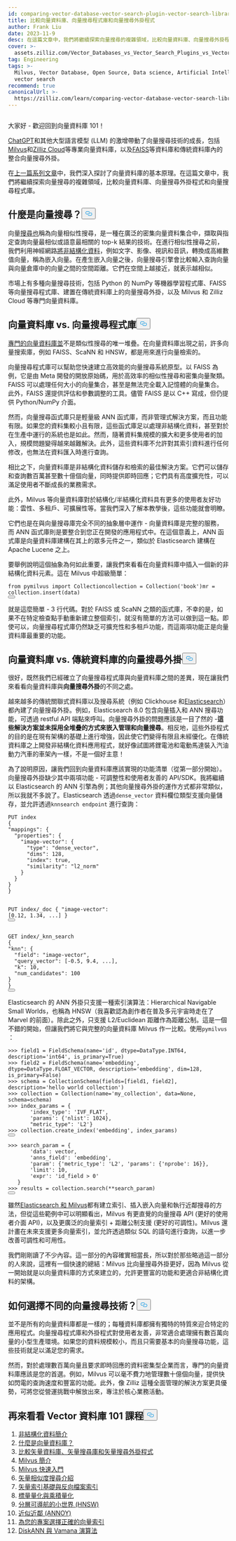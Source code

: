 ```yaml
---
id: comparing-vector-database-vector-search-plugin-vector-search-libraries.md
title: 比較向量資料庫、向量搜尋程式庫和向量搜尋外掛程式
author: Frank Liu
date: 2023-11-9
desc: 在這篇文章中，我們將繼續探索向量搜尋的複雜領域，比較向量資料庫、向量搜尋外掛程式和向量搜尋程式庫。
cover: >-
  assets.zilliz.com/Vector_Databases_vs_Vector_Search_Plugins_vs_Vector_Search_Libraries_74def521ad.png
tag: Engineering
tags: >-
  Milvus, Vector Database, Open Source, Data science, Artificial Intelligence,
  vector search
recommend: true
canonicalUrl: >-
  https://zilliz.com/learn/comparing-vector-database-vector-search-library-and-vector-search-plugin
---
```

<p>
  <span class="img-wrapper">
    <img translate="no" src="https://assets.zilliz.com/Vector_Databases_vs_Vector_Search_Plugins_vs_Vector_Search_Libraries_74def521ad.png" alt="" class="doc-image" id="" />
    <span></span>
  </span>
</p>
<p>大家好 - 歡迎回到向量資料庫 101！</p>
<p><a href="https://zilliz.com/learn/ChatGPT-Vector-Database-Prompt-as-code">ChatGPT</a>和其他大型語言模型 (LLM) 的激增帶動了向量搜尋技術的成長，包括<a href="https://zilliz.com/what-is-milvus">Milvus</a>和<a href="https://zilliz.com/cloud">Zilliz Cloud</a>等專業向量資料庫，以及<a href="https://zilliz.com/blog/set-up-with-facebook-ai-similarity-search-faiss">FAISS</a>等資料庫和傳統資料庫內的整合向量搜尋外掛。</p>
<p>在<a href="https://zilliz.com/learn/what-is-vector-database">上一篇系列文章</a>中，我們深入探討了向量資料庫的基本原理。在這篇文章中，我們將繼續探索向量搜尋的複雜領域，比較向量資料庫、向量搜尋外掛程式和向量搜尋程式庫。</p>
<h2 id="What-is-vector-search" class="common-anchor-header">什麼是向量搜尋？<button data-href="#What-is-vector-search" class="anchor-icon" translate="no">
      <svg translate="no"
        aria-hidden="true"
        focusable="false"
        height="20"
        version="1.1"
        viewBox="0 0 16 16"
        width="16"
      >
        <path
          fill="#0092E4"
          fill-rule="evenodd"
          d="M4 9h1v1H4c-1.5 0-3-1.69-3-3.5S2.55 3 4 3h4c1.45 0 3 1.69 3 3.5 0 1.41-.91 2.72-2 3.25V8.59c.58-.45 1-1.27 1-2.09C10 5.22 8.98 4 8 4H4c-.98 0-2 1.22-2 2.5S3 9 4 9zm9-3h-1v1h1c1 0 2 1.22 2 2.5S13.98 12 13 12H9c-.98 0-2-1.22-2-2.5 0-.83.42-1.64 1-2.09V6.25c-1.09.53-2 1.84-2 3.25C6 11.31 7.55 13 9 13h4c1.45 0 3-1.69 3-3.5S14.5 6 13 6z"
        ></path>
      </svg>
    </button></h2><p>向量<a href="https://zilliz.com/learn/vector-similarity-search">搜尋也</a>稱為向量相似性搜尋，是一種在廣泛的密集向量資料集合中，擷取與指定查詢向量最相似或語意最相關的 top-k 結果的技術。在進行相似性搜尋之前，我們利用神經網路<a href="https://zilliz.com/learn/introduction-to-unstructured-data">將非結構化資料</a>，例如文字、影像、視訊和音訊，轉換成高維數值向量，稱為嵌入向量。在產生嵌入向量之後，向量搜尋引擎會比較輸入查詢向量與向量倉庫中的向量之間的空間距離。它們在空間上越接近，就表示越相似。</p>
<p>市場上有多種向量搜尋技術，包括 Python 的 NumPy 等機器學習程式庫、FAISS 等向量搜尋程式庫、建置在傳統資料庫上的向量搜尋外掛，以及 Milvus 和 Zilliz Cloud 等專門向量資料庫。</p>
<h2 id="Vector-databases-vs-vector-search-libraries" class="common-anchor-header">向量資料庫 vs. 向量搜尋程式庫<button data-href="#Vector-databases-vs-vector-search-libraries" class="anchor-icon" translate="no">
      <svg translate="no"
        aria-hidden="true"
        focusable="false"
        height="20"
        version="1.1"
        viewBox="0 0 16 16"
        width="16"
      >
        <path
          fill="#0092E4"
          fill-rule="evenodd"
          d="M4 9h1v1H4c-1.5 0-3-1.69-3-3.5S2.55 3 4 3h4c1.45 0 3 1.69 3 3.5 0 1.41-.91 2.72-2 3.25V8.59c.58-.45 1-1.27 1-2.09C10 5.22 8.98 4 8 4H4c-.98 0-2 1.22-2 2.5S3 9 4 9zm9-3h-1v1h1c1 0 2 1.22 2 2.5S13.98 12 13 12H9c-.98 0-2-1.22-2-2.5 0-.83.42-1.64 1-2.09V6.25c-1.09.53-2 1.84-2 3.25C6 11.31 7.55 13 9 13h4c1.45 0 3-1.69 3-3.5S14.5 6 13 6z"
        ></path>
      </svg>
    </button></h2><p><a href="https://zilliz.com/blog/what-is-a-real-vector-database">專門的向量資料庫並</a>不是類似性搜尋的唯一堆疊。在向量資料庫出現之前，許多向量搜索庫，例如 FAISS、ScaNN 和 HNSW，都是用來進行向量檢索的。</p>
<p>向量搜尋程式庫可以幫助您快速建立高效能的向量搜尋系統原型。以 FAISS 為例，它是由 Meta 開發的開放原始碼，用於高效率的相似性搜尋和密集向量聚類。FAISS 可以處理任何大小的向量集合，甚至是無法完全載入記憶體的向量集合。此外，FAISS 還提供評估和參數調整的工具。儘管 FAISS 是以 C++ 寫成，但仍提供 Python/NumPy 介面。</p>
<p>然而，向量搜尋函式庫只是輕量級 ANN 函式庫，而非管理式解決方案，而且功能有限。如果您的資料集較小且有限，這些函式庫足以處理非結構化資料，甚至對於在生產中運行的系統也是如此。然而，隨著資料集規模的擴大和更多使用者的加入，規模問題變得越來越難解決。此外，這些資料庫不允許對其索引資料進行任何修改，也無法在資料匯入時進行查詢。</p>
<p>相比之下，向量資料庫是非結構化資料儲存和檢索的最佳解決方案。它們可以儲存和查詢數百萬甚至數十億個向量，同時提供即時回應；它們具有高度擴充性，可以滿足使用者不斷成長的業務需求。</p>
<p>此外，Milvus 等向量資料庫對於結構化/半結構化資料具有更多的使用者友好功能：雲性、多租戶、可擴展性等。當我們深入了解本教學後，這些功能就會明瞭。</p>
<p>它們也是在與向量搜尋庫完全不同的抽象層中運作 - 向量資料庫是完整的服務，而 ANN 函式庫則是要整合到您正在開發的應用程式中。在這個意義上，ANN 函式庫是向量資料庫建構在其上的眾多元件之一，類似於 Elasticsearch 建構在 Apache Lucene 之上。</p>
<p>要舉例說明這個抽象為何如此重要，讓我們來看看在向量資料庫中插入一個新的非結構化資料元素。這在 Milvus 中超級簡單：</p>
<pre><code translate="no"><span class="hljs-keyword">from</span> pymilvus <span class="hljs-keyword">import</span> <span class="hljs-title class_">Collectioncollection</span> = <span class="hljs-title class_">Collection</span>(<span class="hljs-string">&#x27;book&#x27;</span>)mr = collection.<span class="hljs-title function_">insert</span>(data)
<button class="copy-code-btn"></button></code></pre>
<p>就是這麼簡單 - 3 行代碼。對於 FAISS 或 ScaNN 之類的函式庫，不幸的是，如果不在特定檢查點手動重新建立整個索引，就沒有簡單的方法可以做到這一點。即使可以，向量搜尋程式庫仍然缺乏可擴充性和多租戶功能，而這兩項功能正是向量資料庫最重要的功能。</p>
<h2 id="Vector-databases-vs-vector-search-plugins-for-traditional-databases" class="common-anchor-header">向量資料庫 vs. 傳統資料庫的向量搜尋外掛<button data-href="#Vector-databases-vs-vector-search-plugins-for-traditional-databases" class="anchor-icon" translate="no">
      <svg translate="no"
        aria-hidden="true"
        focusable="false"
        height="20"
        version="1.1"
        viewBox="0 0 16 16"
        width="16"
      >
        <path
          fill="#0092E4"
          fill-rule="evenodd"
          d="M4 9h1v1H4c-1.5 0-3-1.69-3-3.5S2.55 3 4 3h4c1.45 0 3 1.69 3 3.5 0 1.41-.91 2.72-2 3.25V8.59c.58-.45 1-1.27 1-2.09C10 5.22 8.98 4 8 4H4c-.98 0-2 1.22-2 2.5S3 9 4 9zm9-3h-1v1h1c1 0 2 1.22 2 2.5S13.98 12 13 12H9c-.98 0-2-1.22-2-2.5 0-.83.42-1.64 1-2.09V6.25c-1.09.53-2 1.84-2 3.25C6 11.31 7.55 13 9 13h4c1.45 0 3-1.69 3-3.5S14.5 6 13 6z"
        ></path>
      </svg>
    </button></h2><p>很好，既然我們已經確立了向量搜尋程式庫與向量資料庫之間的差異，現在讓我們來看看向量資料庫與<strong>向量搜尋外掛</strong>的不同之處。</p>
<p>越來越多的傳統關聯式資料庫以及搜尋系統（例如 Clickhouse 和<a href="https://zilliz.com/blog/elasticsearch-cloud-vs-zilliz">Elasticsearch</a>）都內建了向量搜尋外掛。例如，Elasticsearch 8.0 包含向量插入和 ANN 搜尋功能，可透過 restful API 端點來呼叫。向量搜尋外掛的問題應該是一目了然的 -<strong>這些解決方案並未採用全堆疊的方式來嵌入管理和向量搜尋</strong>。相反地，這些外掛程式的目的是在現有架構的基礎上進行增強，因此使它們變得有限且未經優化。在傳統資料庫之上開發非結構化資料應用程式，就好像試圖將鋰電池和電動馬達裝入汽油動力汽車的車架內一樣，不是一個好主意！</p>
<p>為了說明原因，讓我們回到向量資料庫應該實現的功能清單（從第一部分開始）。向量搜尋外掛缺少其中兩項功能 - 可調整性和使用者友善的 API/SDK。我將繼續以 Elasticsearch 的 ANN 引擎為例；其他向量搜尋外掛的運作方式都非常類似，所以我就不多說了。Elasticsearch 透過<code translate="no">dense_vector</code> 資料欄位類型支援向量儲存，並允許透過<code translate="no">knnsearch endpoint</code> 進行查詢：</p>
<pre><code translate="no" class="language-json">PUT index
{
<span class="hljs-string">&quot;mappings&quot;</span>: {
  <span class="hljs-string">&quot;properties&quot;</span>: {
    <span class="hljs-string">&quot;image-vector&quot;</span>: {
      <span class="hljs-string">&quot;type&quot;</span>: <span class="hljs-string">&quot;dense_vector&quot;</span>,
      <span class="hljs-string">&quot;dims&quot;</span>: 128,
      <span class="hljs-string">&quot;index&quot;</span>: <span class="hljs-literal">true</span>,
      <span class="hljs-string">&quot;similarity&quot;</span>: <span class="hljs-string">&quot;l2_norm&quot;</span>
    }
  }
}
}


PUT index/_doc
{
<span class="hljs-string">&quot;image-vector&quot;</span>: [0.12, 1.34, ...]
}
<button class="copy-code-btn"></button></code></pre>
<pre><code translate="no" class="language-json">GET index/_knn_search
{
<span class="hljs-string">&quot;knn&quot;</span>: {
  <span class="hljs-string">&quot;field&quot;</span>: <span class="hljs-string">&quot;image-vector&quot;</span>,
  <span class="hljs-string">&quot;query_vector&quot;</span>: [-0.5, 9.4, ...],
  <span class="hljs-string">&quot;k&quot;</span>: 10,
  <span class="hljs-string">&quot;num_candidates&quot;</span>: 100
}
}
<button class="copy-code-btn"></button></code></pre>
<p>Elasticsearch 的 ANN 外掛只支援一種索引演算法：Hierarchical Navigable Small Worlds，也稱為 HNSW（我喜歡認為創作者在普及多元宇宙時走在了 Marvel 的前面）。除此之外，只支援 L2/Euclidean 距離作為距離公制。這是一個不錯的開始，但讓我們將它與完整的向量資料庫 Milvus 作一比較。使用<code translate="no">pymilvus</code> ：</p>
<pre><code translate="no" class="language-python"><span class="hljs-meta">&gt;&gt;&gt; </span>field1 = FieldSchema(name=<span class="hljs-string">&#x27;id&#x27;</span>, dtype=DataType.INT64, description=<span class="hljs-string">&#x27;int64&#x27;</span>, is_primary=<span class="hljs-literal">True</span>)
<span class="hljs-meta">&gt;&gt;&gt; </span>field2 = FieldSchema(name=<span class="hljs-string">&#x27;embedding&#x27;</span>, dtype=DataType.FLOAT_VECTOR, description=<span class="hljs-string">&#x27;embedding&#x27;</span>, dim=<span class="hljs-number">128</span>, is_primary=<span class="hljs-literal">False</span>)
<span class="hljs-meta">&gt;&gt;&gt; </span>schema = CollectionSchema(fields=[field1, field2], description=<span class="hljs-string">&#x27;hello world collection&#x27;</span>)
<span class="hljs-meta">&gt;&gt;&gt; </span>collection = Collection(name=<span class="hljs-string">&#x27;my_collection&#x27;</span>, data=<span class="hljs-literal">None</span>, schema=schema)
<span class="hljs-meta">&gt;&gt;&gt; </span>index_params = {
       <span class="hljs-string">&#x27;index_type&#x27;</span>: <span class="hljs-string">&#x27;IVF_FLAT&#x27;</span>,
       <span class="hljs-string">&#x27;params&#x27;</span>: {<span class="hljs-string">&#x27;nlist&#x27;</span>: <span class="hljs-number">1024</span>},
       <span class="hljs-string">&quot;metric_type&quot;</span>: <span class="hljs-string">&#x27;L2&#x27;</span>}
<span class="hljs-meta">&gt;&gt;&gt; </span>collection.create_index(<span class="hljs-string">&#x27;embedding&#x27;</span>, index_params)
<button class="copy-code-btn"></button></code></pre>
<pre><code translate="no" class="language-python"><span class="hljs-meta">&gt;&gt;&gt; </span>search_param = {
       <span class="hljs-string">&#x27;data&#x27;</span>: vector,
       <span class="hljs-string">&#x27;anns_field&#x27;</span>: <span class="hljs-string">&#x27;embedding&#x27;</span>,
       <span class="hljs-string">&#x27;param&#x27;</span>: {<span class="hljs-string">&#x27;metric_type&#x27;</span>: <span class="hljs-string">&#x27;L2&#x27;</span>, <span class="hljs-string">&#x27;params&#x27;</span>: {<span class="hljs-string">&#x27;nprobe&#x27;</span>: <span class="hljs-number">16</span>}},
       <span class="hljs-string">&#x27;limit&#x27;</span>: <span class="hljs-number">10</span>,
       <span class="hljs-string">&#x27;expr&#x27;</span>: <span class="hljs-string">&#x27;id_field &gt; 0&#x27;</span>
   }
<span class="hljs-meta">&gt;&gt;&gt; </span>results = collection.search(**search_param)
<button class="copy-code-btn"></button></code></pre>
<p>雖然<a href="https://zilliz.com/comparison/elastic-vs-milvus">Elasticsearch 和 Milvus</a>都有建立索引、插入嵌入向量和執行近鄰搜尋的方法，但從這些範例中可以明顯看出，Milvus 有更直覺的向量搜尋 API (更好的使用者介面 API)，以及更廣泛的向量索引 + 距離公制支援 (更好的可調性)。Milvus 還計畫在未來支援更多向量索引，並允許透過類似 SQL 的語句進行查詢，以進一步改善可調性和可用性。</p>
<p>我們剛剛讀了不少內容。這一部分的內容確實相當長，所以對於那些略過這一部分的人來說，這裡有一個快速的總結：Milvus 比向量搜尋外掛更好，因為 Milvus 從一開始就是以向量資料庫的方式來建立的，允許更豐富的功能和更適合非結構化資料的架構。</p>
<h2 id="How-to-choose-from-different-vector-search-technologies" class="common-anchor-header">如何選擇不同的向量搜尋技術？<button data-href="#How-to-choose-from-different-vector-search-technologies" class="anchor-icon" translate="no">
      <svg translate="no"
        aria-hidden="true"
        focusable="false"
        height="20"
        version="1.1"
        viewBox="0 0 16 16"
        width="16"
      >
        <path
          fill="#0092E4"
          fill-rule="evenodd"
          d="M4 9h1v1H4c-1.5 0-3-1.69-3-3.5S2.55 3 4 3h4c1.45 0 3 1.69 3 3.5 0 1.41-.91 2.72-2 3.25V8.59c.58-.45 1-1.27 1-2.09C10 5.22 8.98 4 8 4H4c-.98 0-2 1.22-2 2.5S3 9 4 9zm9-3h-1v1h1c1 0 2 1.22 2 2.5S13.98 12 13 12H9c-.98 0-2-1.22-2-2.5 0-.83.42-1.64 1-2.09V6.25c-1.09.53-2 1.84-2 3.25C6 11.31 7.55 13 9 13h4c1.45 0 3-1.69 3-3.5S14.5 6 13 6z"
        ></path>
      </svg>
    </button></h2><p>並不是所有的向量資料庫都是一樣的；每種資料庫都擁有獨特的特質來迎合特定的應用程式。向量搜尋程式庫和外掛程式對使用者友善，非常適合處理擁有數百萬向量的小型生產環境。如果您的資料規模較小，而且只需要基本的向量搜尋功能，這些技術就足以滿足您的需求。</p>
<p>然而，對於處理數百萬向量且要求即時回應的資料密集型企業而言，專門的向量資料庫應該是您的首選。例如，Milvus 可以毫不費力地管理數十億個向量，提供快如閃電的查詢速度和豐富的功能。此外，像 Zilliz 這種全面管理的解決方案更具優勢，可將您從營運挑戰中解放出來，專注於核心業務活動。</p>
<h2 id="Take-another-look-at-the-Vector-Database-101-courses" class="common-anchor-header">再來看看 Vector 資料庫 101 課程<button data-href="#Take-another-look-at-the-Vector-Database-101-courses" class="anchor-icon" translate="no">
      <svg translate="no"
        aria-hidden="true"
        focusable="false"
        height="20"
        version="1.1"
        viewBox="0 0 16 16"
        width="16"
      >
        <path
          fill="#0092E4"
          fill-rule="evenodd"
          d="M4 9h1v1H4c-1.5 0-3-1.69-3-3.5S2.55 3 4 3h4c1.45 0 3 1.69 3 3.5 0 1.41-.91 2.72-2 3.25V8.59c.58-.45 1-1.27 1-2.09C10 5.22 8.98 4 8 4H4c-.98 0-2 1.22-2 2.5S3 9 4 9zm9-3h-1v1h1c1 0 2 1.22 2 2.5S13.98 12 13 12H9c-.98 0-2-1.22-2-2.5 0-.83.42-1.64 1-2.09V6.25c-1.09.53-2 1.84-2 3.25C6 11.31 7.55 13 9 13h4c1.45 0 3-1.69 3-3.5S14.5 6 13 6z"
        ></path>
      </svg>
    </button></h2><ol>
<li><a href="https://zilliz.com/blog/introduction-to-unstructured-data">非結構化資料簡介</a></li>
<li><a href="https://zilliz.com/learn/what-is-vector-database">什麼是向量資料庫？</a></li>
<li><a href="https://zilliz.com/learn/comparing-vector-database-vector-search-library-and-vector-search-plugin">比較矢量資料庫、矢量搜尋庫和矢量搜尋外掛程式</a></li>
<li><a href="https://zilliz.com/blog/introduction-to-milvus-vector-database">Milvus 簡介</a></li>
<li><a href="https://zilliz.com/blog/milvus-vector-database-quickstart">Milvus 快速入門</a></li>
<li><a href="https://zilliz.com/blog/vector-similarity-search">矢量相似度搜尋介紹</a></li>
<li><a href="https://zilliz.com/blog/vector-index">矢量索引基礎與反向檔案索引</a></li>
<li><a href="https://zilliz.com/blog/scalar-quantization-and-product-quantization">標量量化與乘積量化</a></li>
<li><a href="https://zilliz.com/blog/hierarchical-navigable-small-worlds-HNSW">分層可導航的小世界 (HNSW)</a></li>
<li><a href="https://zilliz.com/learn/approximate-nearest-neighbor-oh-yeah-ANNOY">近似近鄰 (ANNOY)</a></li>
<li><a href="https://zilliz.com/learn/choosing-right-vector-index-for-your-project">為您的專案選擇正確的向量索引</a></li>
<li><a href="https://zilliz.com/learn/DiskANN-and-the-Vamana-Algorithm">DiskANN 與 Vamana 演算法</a></li>
</ol>
